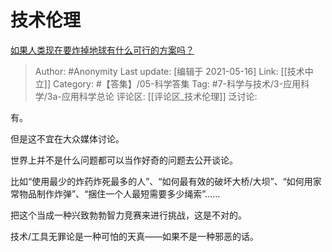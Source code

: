 # 技术伦理
[如果人类现在要炸掉地球有什么可行的方案吗？](https://www.zhihu.com/question/405590356/answer/1325784636)

> Author: #Anonymity
> Last update: [编辑于 2021-05-16]
> Link: [[技术中立]]
> Category: #【答集】/05-科学答集
> Tag: #7-科学与技术/3-应用科学/3a-应用科学总论 
> 评论区: [[评论区_技术伦理]]
> 泛讨论:

有。

但是这不宜在大众媒体讨论。

世界上并不是什么问题都可以当作好奇的问题去公开谈论。

比如“使用最少的炸药炸死最多的人”、“如何最有效的破坏大桥/大坝”、“如何用家常物品制作炸弹”、“捆住一个人最短需要多少绳索”……

把这个当成一种兴致勃勃智力竞赛来进行挑战，这是不对的。

技术/工具无罪论是一种可怕的天真——如果不是一种邪恶的话。
